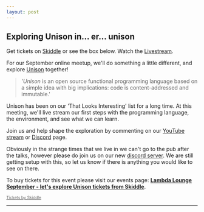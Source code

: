 ```yaml
---
layout: post
---
```


## Exploring Unison in... er... unison

Get tickets on [Skiddle][Skiddle] or see the box below. Watch the [Livestream][Livestream].

For our September online meetup, we'll do something a little different, and explore [Unison][Unison] together!

> '*Unison* is an open source functional programming language based on a simple
> idea with big implications: code is content-addressed and immutable.'

Unison has been on our 'That Looks Interesting' list for a long time. At this meeting, we'll live stream our first steps with the programming language, the environment, and see what we can learn.

Join us and help shape the exploration by commenting on our [YouTube stream][Livestream] or [Discord][Discord] page.


Obviously in the strange times that we live in we can't go to the pub after the talks, however please do join us on our new [discord server][Discord].
We are still getting setup with this, so let us know if there is anything you would like to see on there.

<!-- Start Ticket Box 13816499 -->
<div id='ticketbox_ph_13816499' style='width:100%'><p>To buy tickets for this event please visit our events page: <a href='https://www.skiddle.com/whats-on/London/Virtual-Event/Lambda-Lounge-September---lets-explore-Unison/13816499/'><strong>Lambda Lounge September - let's explore Unison tickets from Skiddle</strong></a>.</p></div>
<script type='text/javascript'>(function() { var po = document.createElement('script'); po.type = 'text/javascript'; po.async = true; po.src = 'https://www.skiddle.com/infofeed/ticketpage.php?ilid=13816499;type=embedded'; var s = document.getElementsByTagName('script')[0]; s.parentNode.insertBefore(po, s); })(); </script>
<p style='margin-top:0;font-size:8pt;line-height:13px;'><a href='https://www.skiddle.com/' style='color:#666'>Tickets by Skiddle</a></p>
<!-- End Ticket Box 13816499 -->

---

[Livestream]: https://www.youtube.com/watch?v=RDX8BexQa78&ab_channel=LambdaLounge
[Discord]: https://discord.gg/mQ9gGQN
[Skiddle]: http://skiddle.com/e/13816499
[Unison]: https://www.unisonweb.org/
